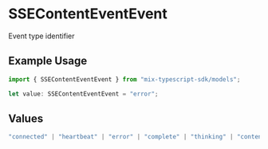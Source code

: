 # SSEContentEventEvent

Event type identifier

## Example Usage

```typescript
import { SSEContentEventEvent } from "mix-typescript-sdk/models";

let value: SSEContentEventEvent = "error";
```

## Values

```typescript
"connected" | "heartbeat" | "error" | "complete" | "thinking" | "content" | "tool" | "tool_parameter_delta" | "tool_execution_start" | "tool_execution_complete" | "permission" | "summarize" | "subagent_created" | "session_created" | "session_deleted"
```